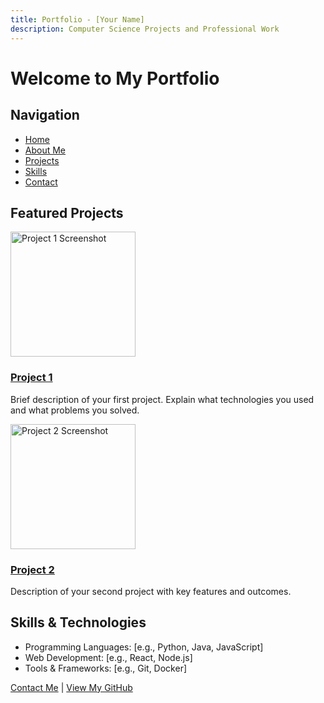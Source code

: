 ```yaml
---
title: Portfolio - [Your Name]
description: Computer Science Projects and Professional Work
---
```


# Welcome to My Portfolio

## Navigation
- [Home](/)
- [About Me](/about)
- [Projects](/projects)
- [Skills](/skills)
- [Contact](/contact)

## Featured Projects

<div class="project-grid">
  <div class="project">
    <img src="/images/project1-thumbnail.jpg" alt="Project 1 Screenshot" width="200">
    <div class="project-info">
      <h3><a href="/projects/project1">Project 1</a></h3>
      <p>Brief description of your first project. Explain what technologies you used and what problems you solved.</p>
    </div>
  </div>

  <div class="project">
    <img src="/images/project2-thumbnail.jpg" alt="Project 2 Screenshot" width="200">
    <div class="project-info">
      <h3><a href="/projects/project2">Project 2</a></h3>
      <p>Description of your second project with key features and outcomes.</p>
    </div>
  </div>
</div>

## Skills & Technologies
- Programming Languages: [e.g., Python, Java, JavaScript]
- Web Development: [e.g., React, Node.js]
- Tools & Frameworks: [e.g., Git, Docker]

[Contact Me](/contact) | [View My GitHub](https://github.com/yourusername)
